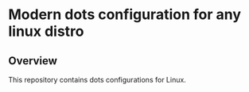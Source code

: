# Modern dots configuration for any linux distro

## Overview

This repository contains dots configurations for Linux. 
